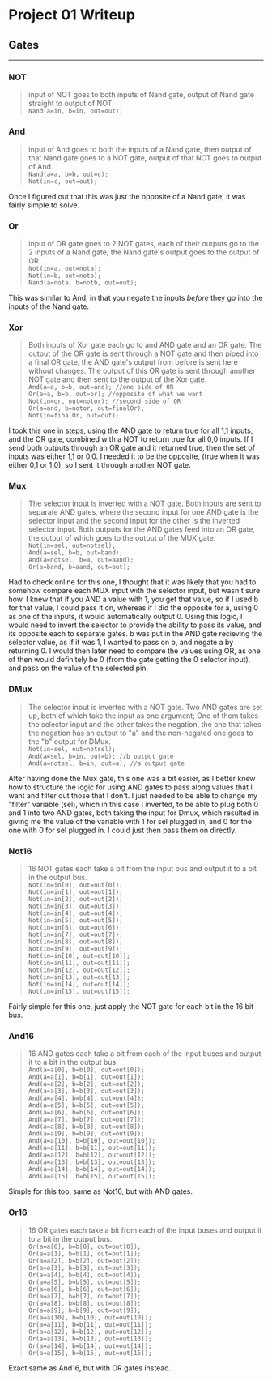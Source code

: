 # Project 01 Writeup

## Gates
---
### NOT
>input of NOT goes to both inputs of Nand gate, output of Nand gate straight to output of NOT.\
`Nand(a=in, b=in, out=out);`

### And
>input of And goes to both the inputs of a Nand gate, then output of that Nand gate goes to a NOT gate, output of that NOT goes to output of And.\
`Nand(a=a, b=b, out=c);`\
`Not(in=c, out=out);`

Once I figured out that this was just the opposite of a Nand gate, it was fairly simple to solve.

### Or
>input of OR gate goes to 2 NOT gates, each of their outputs go to the 2 inputs of a Nand gate, the Nand gate's output goes to the output of OR.\
`Not(in=a, out=nota);`\
`Not(in=b, out=notb);`\
`Nand(a=nota, b=notb, out=out);`

This was similar to And, in that you negate the inputs *before* they go into the inputs of the Nand gate.

### Xor
>Both inputs of Xor gate each go to and AND gate and an OR gate. The output of the OR gate is sent through a NOT gate and then piped into a final OR gate, the AND gate's output from before is sent here without changes. The output of this OR gate is sent through another NOT gate and then sent to the output of the Xor gate.\
`And(a=a, b=b, out=and); //one side of OR`\
`Or(a=a, b=b, out=or); //opposite of what we want`\
`Not(in=or, out=notor); //second side of OR`\
`Or(a=and, b=notor, out=finalOr);`\
`Not(in=finalOr, out=out);`

I took this one in steps, using the AND gate to return true for all 1,1 inputs, and the OR gate, combined with a NOT to return true for all 0,0 inputs. If I send both outputs through an OR gate and it returned true, then the set of inputs was either 1,1 or 0,0. I needed it to be the opposite, (true when it was either 0,1 or 1,0), so I sent it through another NOT gate.

### Mux
>The selector input is inverted with a NOT gate. Both inputs are sent to separate AND gates, where the second input for one AND gate is the selector input and the second input for the other is the inverted selector input. Both outputs for the AND gates feed into an OR gate, the output of which goes to the output of the MUX gate.\
`Not(in=sel, out=notsel);`\
`And(a=sel, b=b, out=band);`\
`And(a=notsel, b=a, out=aand);`\
`Or(a=band, b=aand, out=out);`

Had to check online for this one, I thought that it was likely that you had to somehow compare each MUX input with the selector input, but wasn't sure how. I knew that if you AND a value with 1, you get that value, so if I used b for that value, I could pass it on, whereas if I did the opposite for a, using 0 as one of the inputs, it would automatically output 0. Using this logic, I would need to invert the selector to provide the ability to pass its value, and its opposite each to separate gates. b was put in the AND gate recieving the selector value, as if it was 1, I wanted to pass on b, and negate a by returning 0. I would then later need to compare the values using OR, as one of then would definitely be 0 (from the gate getting the 0 selector input), and pass on the value of the selected pin.

### DMux
>The selector input is inverted with a NOT gate. Two AND gates are set up, both of which take the input as one argument; One of them takes the selector input and the other takes the negation, the one that takes the negation has an output to "a" and the non-negated one goes to the "b" output for DMux.\
`Not(in=sel, out=notsel);`\
`And(a=sel, b=in, out=b); //b output gate`\
`And(a=notsel, b=in, out=a); //a output gate`

After having done the Mux gate, this one was a bit easier, as I better knew how to structure the logic for using AND gates to pass along values that I want and filter out those that I don't. I just needed to be able to change my "filter" variable (sel), which in this case I inverted, to be able to plug both 0 and 1 into two AND gates, both taking the input for Dmux, which resulted in giving me the value of the variable with 1 for sel plugged in, and 0 for the one with 0 for sel plugged in. I could just then pass them on directly.

### Not16
>16 NOT gates each take a bit from the input bus and output it to a bit in the output bus.\
`Not(in=in[0], out=out[0]);`\
`Not(in=in[1], out=out[1]);`\
`Not(in=in[2], out=out[2]);`\
`Not(in=in[3], out=out[3]);`\
`Not(in=in[4], out=out[4]);`\
`Not(in=in[5], out=out[5]);`\
`Not(in=in[6], out=out[6]);`\
`Not(in=in[7], out=out[7]);`\
`Not(in=in[8], out=out[8]);`\
`Not(in=in[9], out=out[9]);`\
`Not(in=in[10], out=out[10]);`\
`Not(in=in[11], out=out[11]);`\
`Not(in=in[12], out=out[12]);`\
`Not(in=in[13], out=out[13]);`\
`Not(in=in[14], out=out[14]);`\
`Not(in=in[15], out=out[15]);`

Fairly simple for this one, just apply the NOT gate for each bit in the 16 bit bus.

### And16
>16 AND gates each take a bit from each of the input buses and output it to a bit in the output bus.\
`And(a=a[0], b=b[0], out=out[0]);`\
`And(a=a[1], b=b[1], out=out[1]);`\
`And(a=a[2], b=b[2], out=out[2]);`\
`And(a=a[3], b=b[3], out=out[3]);`\
`And(a=a[4], b=b[4], out=out[4]);`\
`And(a=a[5], b=b[5], out=out[5]);`\
`And(a=a[6], b=b[6], out=out[6]);`\
`And(a=a[7], b=b[7], out=out[7]);`\
`And(a=a[8], b=b[8], out=out[8]);`\
`And(a=a[9], b=b[9], out=out[9]);`\
`And(a=a[10], b=b[10], out=out[10]);`\
`And(a=a[11], b=b[11], out=out[11]);`\
`And(a=a[12], b=b[12], out=out[12]);`\
`And(a=a[13], b=b[13], out=out[13]);`\
`And(a=a[14], b=b[14], out=out[14]);`\
`And(a=a[15], b=b[15], out=out[15]);`

Simple for this too, same as Not16, but with AND gates.

### Or16
>16 OR gates each take a bit from each of the input buses and output it to a bit in the output bus.\
`Or(a=a[0], b=b[0], out=out[0]);`\
`Or(a=a[1], b=b[1], out=out[1]);`\
`Or(a=a[2], b=b[2], out=out[2]);`\
`Or(a=a[3], b=b[3], out=out[3]);`\
`Or(a=a[4], b=b[4], out=out[4]);`\
`Or(a=a[5], b=b[5], out=out[5]);`\
`Or(a=a[6], b=b[6], out=out[6]);`\
`Or(a=a[7], b=b[7], out=out[7]);`\
`Or(a=a[8], b=b[8], out=out[8]);`\
`Or(a=a[9], b=b[9], out=out[9]);`\
`Or(a=a[10], b=b[10], out=out[10]);`\
`Or(a=a[11], b=b[11], out=out[11]);`\
`Or(a=a[12], b=b[12], out=out[12]);`\
`Or(a=a[13], b=b[13], out=out[13]);`\
`Or(a=a[14], b=b[14], out=out[14]);`\
`Or(a=a[15], b=b[15], out=out[15]);`

Exact same as And16, but with OR gates instead.